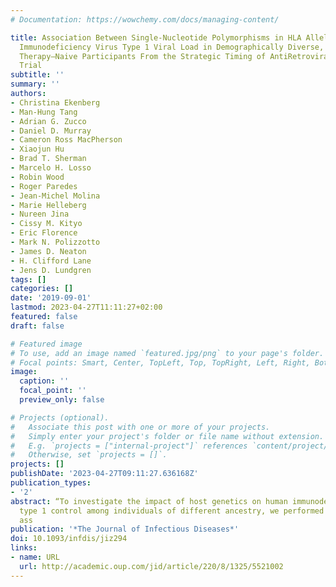 ```yaml
---
# Documentation: https://wowchemy.com/docs/managing-content/

title: Association Between Single-Nucleotide Polymorphisms in HLA Alleles and Human
  Immunodeficiency Virus Type 1 Viral Load in Demographically Diverse, Antiretroviral
  Therapy–Naive Participants From the Strategic Timing of AntiRetroviral Treatment
  Trial
subtitle: ''
summary: ''
authors:
- Christina Ekenberg
- Man-Hung Tang
- Adrian G. Zucco
- Daniel D. Murray
- Cameron Ross MacPherson
- Xiaojun Hu
- Brad T. Sherman
- Marcelo H. Losso
- Robin Wood
- Roger Paredes
- Jean-Michel Molina
- Marie Helleberg
- Nureen Jina
- Cissy M. Kityo
- Eric Florence
- Mark N. Polizzotto
- James D. Neaton
- H. Clifford Lane
- Jens D. Lundgren
tags: []
categories: []
date: '2019-09-01'
lastmod: 2023-04-27T11:11:27+02:00
featured: false
draft: false

# Featured image
# To use, add an image named `featured.jpg/png` to your page's folder.
# Focal points: Smart, Center, TopLeft, Top, TopRight, Left, Right, BottomLeft, Bottom, BottomRight.
image:
  caption: ''
  focal_point: ''
  preview_only: false

# Projects (optional).
#   Associate this post with one or more of your projects.
#   Simply enter your project's folder or file name without extension.
#   E.g. `projects = ["internal-project"]` references `content/project/deep-learning/index.md`.
#   Otherwise, set `projects = []`.
projects: []
publishDate: '2023-04-27T09:11:27.636168Z'
publication_types:
- '2'
abstract: “To investigate the impact of host genetics on human immunodeficiency virus
  type 1 control among individuals of different ancestry, we performed genome-wide
  ass
publication: '*The Journal of Infectious Diseases*'
doi: 10.1093/infdis/jiz294
links:
- name: URL
  url: http://academic.oup.com/jid/article/220/8/1325/5521002
---
```

